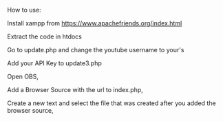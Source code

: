 How to use:

Install xampp from https://www.apachefriends.org/index.html

Extract the code in htdocs

Go to update.php and change the youtube username to your's

Add your API Key to update3.php

Open OBS,

Add a Browser Source with the url to index.php,

Create a new text and select the file that was created after you added the browser source,

